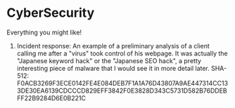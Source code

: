 # CyberSecurity
Everything you might like!

1) Incident response: An example of a preliminary analysis of a client calling me after a "virus" took control of his webpage. It was actually the "Japanese keyword hack" or the "Japanese SEO hack", a pretty interesting piece of malware that I would see it in more detail later. 
SHA-512: F0ACB3269F3ECE0142FE4E084DEB7F1A1A76D43807A9AE447314CC133DE30EA6139CDCCCD829EFF3842F0E3828D343C5731D582B76DDEBFF22B9284D6E0B221C
